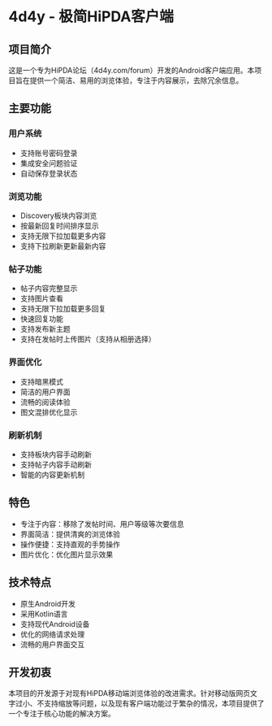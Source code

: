 # 4d4y - 极简HiPDA客户端

## 项目简介
这是一个专为HiPDA论坛（4d4y.com/forum）开发的Android客户端应用。本项目旨在提供一个简洁、易用的浏览体验，专注于内容展示，去除冗余信息。

## 主要功能

### 用户系统
- 支持账号密码登录
- 集成安全问题验证
- 自动保存登录状态

### 浏览功能
- Discovery板块内容浏览
- 按最新回复时间排序显示
- 支持无限下拉加载更多内容
- 支持下拉刷新更新最新内容

### 帖子功能
- 帖子内容完整显示
- 支持图片查看
- 支持无限下拉加载更多回复
- 快速回复功能
- 支持发布新主题
- 支持在发帖时上传图片（支持从相册选择）

### 界面优化
- 支持暗黑模式
- 简洁的用户界面
- 流畅的阅读体验
- 图文混排优化显示

### 刷新机制
- 支持板块内容手动刷新
- 支持帖子内容手动刷新
- 智能的内容更新机制

## 特色
- 专注于内容：移除了发帖时间、用户等级等次要信息
- 界面简洁：提供清爽的浏览体验
- 操作便捷：支持直观的手势操作
- 图片优化：优化图片显示效果

## 技术特点
- 原生Android开发
- 采用Kotlin语言
- 支持现代Android设备
- 优化的网络请求处理
- 流畅的用户界面交互

## 开发初衷
本项目的开发源于对现有HiPDA移动端浏览体验的改进需求。针对移动版网页文字过小、不支持缩放等问题，以及现有客户端功能过于繁杂的情况，本项目提供了一个专注于核心功能的解决方案。
